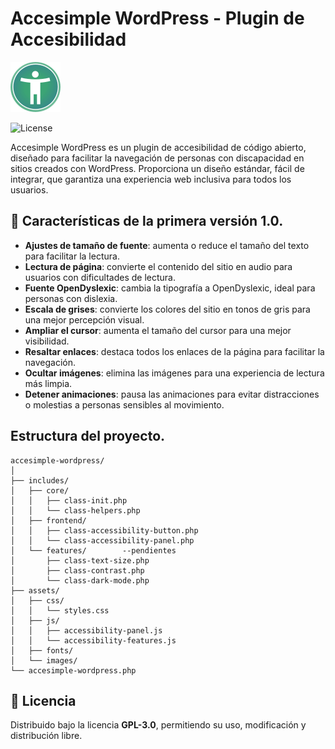 # Accesimple WordPress - Plugin de Accesibilidad

![Logo accesibilidad](./assets/images/btn-menu.webp)

![License](https://img.shields.io/github/license/german-rs/accesimple-wordpress)


Accesimple WordPress es un plugin de accesibilidad de código abierto, diseñado para facilitar la navegación de personas con discapacidad en sitios creados con WordPress. Proporciona un diseño estándar, fácil de integrar, que garantiza una experiencia web inclusiva para todos los usuarios.


## 🔹 Características de la primera versión 1.0.
- **Ajustes de tamaño de fuente**: aumenta o reduce el tamaño del texto para facilitar la lectura.  
- **Lectura de página**: convierte el contenido del sitio en audio para usuarios con dificultades de lectura.  
- **Fuente OpenDyslexic**: cambia la tipografía a OpenDyslexic, ideal para personas con dislexia.  
- **Escala de grises**: convierte los colores del sitio en tonos de gris para una mejor percepción visual.  
- **Ampliar el cursor**: aumenta el tamaño del cursor para una mejor visibilidad.  
- **Resaltar enlaces**: destaca todos los enlaces de la página para facilitar la navegación.  
- **Ocultar imágenes**: elimina las imágenes para una experiencia de lectura más limpia.  
- **Detener animaciones**: pausa las animaciones para evitar distracciones o molestias a personas sensibles al movimiento.  

## Estructura del proyecto.

```
accesimple-wordpress/
│ 
├── includes/
│   ├── core/
│   │   ├── class-init.php
│   │   └── class-helpers.php
│   ├── frontend/
│   │   ├── class-accessibility-button.php
│   │   └── class-accessibility-panel.php
│   └── features/        --pendientes           
│       ├── class-text-size.php
│       ├── class-contrast.php
│       └── class-dark-mode.php
├── assets/
│   ├── css/
│   │   └── styles.css
│   ├── js/
│   │   ├── accessibility-panel.js
│   │   └── accessibility-features.js
│   ├── fonts/
│   └── images/
└── accesimple-wordpress.php

```

## 🔹 Licencia
Distribuido bajo la licencia **GPL-3.0**, permitiendo su uso, modificación y distribución libre.

